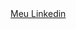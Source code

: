 <html>
 <head>
  <title>
  </title>
 </head>
 <body>
  <a href="https://www.linkedin.com/in/kalisia/">Meu Linkedin</a>
 </body>
</html>
